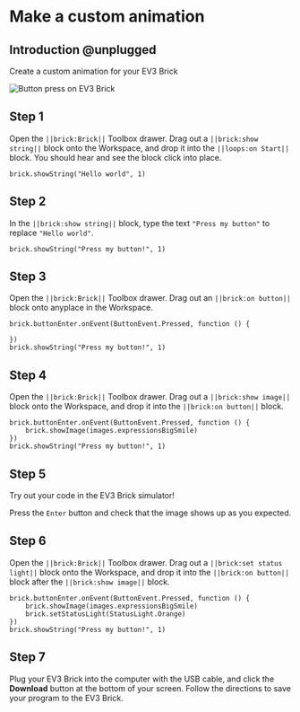 # Make a custom animation

## Introduction @unplugged

Create a custom animation for your EV3 Brick
 
![Button press on EV3 Brick](/static/tutorials/make-an-animation/button-pressed.gif)

## Step 1

Open the ``||brick:Brick||`` Toolbox drawer. Drag out a ``||brick:show string||`` block onto the Workspace, and drop it into the ``||loops:on Start||`` block. You should hear and see the block click into place.

```blocks
brick.showString("Hello world", 1) 
```

## Step 2

In the ``||brick:show string||`` block, type the text ``"Press my button"`` to replace ``"Hello world"``. 

```blocks
brick.showString("Press my button!", 1) 
```

## Step 3

Open the ``||brick:Brick||`` Toolbox drawer. Drag out an ``||brick:on button||`` block onto anyplace in the Workspace.

```blocks
brick.buttonEnter.onEvent(ButtonEvent.Pressed, function () { 
     
}) 
brick.showString("Press my button!", 1) 
```

## Step 4

Open the ``||brick:Brick||`` Toolbox drawer. Drag out a ``||brick:show image||`` block onto the Workspace, and drop it into the ``||brick:on button||`` block.

```blocks
brick.buttonEnter.onEvent(ButtonEvent.Pressed, function () { 
    brick.showImage(images.expressionsBigSmile) 
}) 
brick.showString("Press my button!", 1) 
```

## Step 5

Try out your code in the EV3 Brick simulator!

Press the ``Enter`` button and check that the image shows up as you expected.

## Step 6

Open the ``||brick:Brick||`` Toolbox drawer. Drag out a ``||brick:set status light||`` block onto the Workspace, and drop it into the ``||brick:on button||`` block after the ``||brick:show image||`` block.

```blocks
brick.buttonEnter.onEvent(ButtonEvent.Pressed, function () { 
    brick.showImage(images.expressionsBigSmile) 
    brick.setStatusLight(StatusLight.Orange) 
}) 
brick.showString("Press my button!", 1) 
```

## Step 7

Plug your EV3 Brick into the computer with the USB cable, and click the **Download** button at the bottom of your screen. Follow the directions to save your program to the EV3 Brick.
